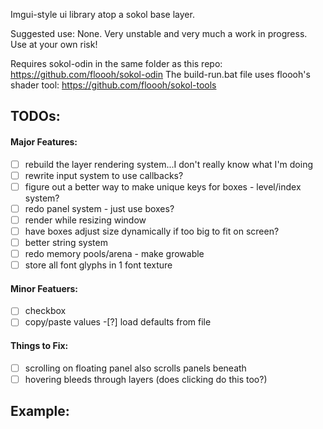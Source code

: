Imgui-style ui library atop a sokol base layer.

Suggested use: None.
Very unstable and very much a work in progress. Use at your own risk!

Requires sokol-odin in the same folder as this repo: https://github.com/floooh/sokol-odin
The build-run.bat file uses floooh's shader tool: https://github.com/floooh/sokol-tools

## TODOs:

#### Major Features:

-[ ] rebuild the layer rendering system...I don't really know what I'm doing
-[ ] rewrite input system to use callbacks?
-[ ] figure out a better way to make unique keys for boxes - level/index system?
-[ ] redo panel system - just use boxes?
-[ ] render while resizing window
-[ ] have boxes adjust size dynamically if too big to fit on screen?
-[ ] better string system
-[ ] redo memory pools/arena - make growable
-[ ] store all font glyphs in 1 font texture

#### Minor Featuers:
-[ ] checkbox
-[ ] copy/paste values
-[?] load defaults from file

#### Things to Fix:
-[ ] scrolling on floating panel also scrolls panels beneath
-[ ] hovering bleeds through layers (does clicking do this too?)

## Example:


